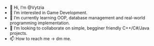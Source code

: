 - 👋 Hi, I’m @Vytzia
- 👀 I’m interested in Game Development.
- 🌱 I’m currently learning OOP, database management and real-world programming implementation.
- 💞️ I’m looking to collaborate on simple, begginer friendly C++/C#/Java projects.
- 📫 How to reach me -> dm me.

<!---
Vytzia/Vytzia is a ✨ special ✨ repository because its `README.md` (this file) appears on your GitHub profile.
You can click the Preview link to take a look at your changes.
--->
